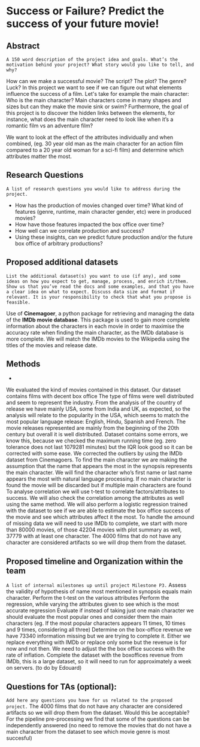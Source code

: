# Success or Failure? Predict the success of your future movie!

## Abstract

`A 150 word description of the project idea and goals. What’s the motivation behind your project? What story would you like to tell, and why?`

How can we make a successful movie? The script? The plot? The genre? Luck? In this project we want to see if we can figure out what elements influence the success of a film. 
Let's take for example the main character: Who is the main character? Main characters come in many shapes and sizes but can they make the movie sink or swim? Furthermore, the goal of this project is to discover the hidden links between the elements, for instance, what does the main character need to look like when it’s a romantic film vs an adventure film?

We want to look at the effect of the attributes individually and when combined, (eg. 30 year old man as the main character for an action film compared to a 20 year old woman for a sci-fi film) and determine which attributes matter the most.


## Research Questions

`A list of research questions you would like to address during the project.`
- How has the production of movies changed over time? What kind of features (genre, runtime, main character gender, etc) were in produced movies?
- How have those features impacted the box office over time?
- How well can we correlate production and success?
- Using these insights, can we predict future production and/or the future box office of arbitrary productions?



## Proposed additional datasets

`List the additional dataset(s) you want to use (if any), and some ideas on how you expect to get, manage, process, and enrich it/them. Show us that you’ve read the docs and some examples, and that you have a clear idea on what to expect. Discuss data size and format if relevant. It is your responsibility to check that what you propose is feasible.`

Use of **Cinemagoer**, a python package for retrieving and managing the data of the **IMDb movie database**. This package is used to gain more complete information about the characters in each movie in order to maximise the accuracy rate when finding the main character, as the IMDb database is more complete. We will match the IMDb movies to the Wikipedia using the titles of the movies and release date.

## Methods

- 
We evaluated the kind of movies contained in this dataset. 
Our dataset contains films with decent box office 
The type of films were well distributed and seem to represent the industry.
From the analysis of the country of release we have mainly USA, some from India and UK, as expected, so the analysis will relate to the popularity in the USA, which seems to match the most popular language release: English, Hindu, Spanish and French.
The movie releases represented are mainly from the beginning of the 20th century but overall it is well distributed. Dataset contains some errors, we know this, because we checked the maximum running time (eg. zero tolerance does not last 1079281 minutes) but the IQR look good so it can be corrected with some ease. We corrected the outliers by using the IMDb dataset from Cinemagoers.
To find the main character we are making the assumption that the name that appears the most in the synopsis represents the main character. We will find the character who’s first name or last name appears the most with natural language processing. If no main character is found the movie will be discarded but if multiple main characters are found 
To analyse correlation we will use t-test to correlate factors/attributes to success. We will also check the correlation among the attributes as well using the same method. We will also perform a logistic regression trained with the dataset to see if we are able to estimate the box office success of the movie and see which attributes affect it the most.
To handle the amound of missing data we will need to use IMDb to complete, we start with more than 80000 movies, of those 42204 movies with plot summary as well, 37779 with at least one character.
The 4000 films that do not have any character are considered artifacts so we will drop them from the dataset.



## Proposed timeline and Organization within the team 

`A list of internal milestones up until project Milestone P3.`
Assess the validity of hypothesis of name most mentioned in synopsis equals main character.
Perform the t-test on the various attributes
Perform the regression, while varying the attributes given to see which is the most accurate regression
Evaluate if instead of taking just one main character we should evaluate the most popular ones and consider them the main characters (eg. If the most popular characters appears 11 times, 10 times and 9 times, considering all three)
Determine on the box-office revenue we have 73340 information missing but we are trying to complete it. Either we replace everything with IMDb or replace only some but the revenue is for now and not then. 
We need to adjust the the box office success with the rate of inflation.
Complete the dataset with the boxoffices revenue from IMDb, this is a large dataset, so it will need to run for approximately a week on servers. (to do by Edouard)




## Questions for TAs (optional): 

`Add here any questions you have for us related to the proposed project.`
The 4000 films that do not have any character are considered artifacts so we will drop them from the dataset. Would this be acceptable?
For the pipeline pre-processing we find that some of the questions can be independently answered (no need to remove the movies that do not have a main character from the dataset to see which movie genre is most succesful)


